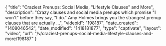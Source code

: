 {
    "title": "Craziest Prenups: Social Media, \"Lifestyle Clauses\" and More",
    "description": "Crazy clauses and social media prenups which promise \"I won't\" before they say, \"I do.\" Amy Holmes brings you the strangest prenup clauses that are actually ...",
    "videoid": "198187",
    "date_created": "1408046542",
    "date_modified": "1418181877",
    "type": "captivate",
    "layout": "video",
    "url": "\/v\/craziest-prenups-social-media-lifestyle-clauses-and-more\/198187"
}